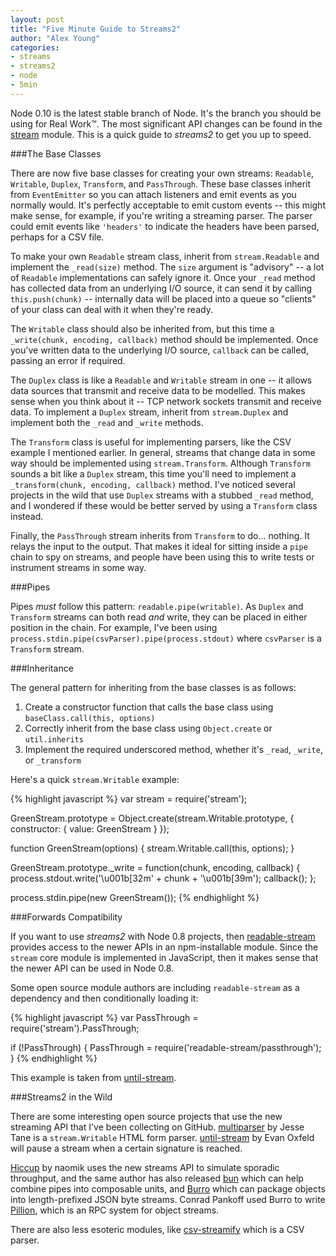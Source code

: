 ```yaml
---
layout: post
title: "Five Minute Guide to Streams2"
author: "Alex Young"
categories: 
- streams
- streams2
- node
- 5min
---
```


Node 0.10 is the latest stable branch of Node.  It's the branch you should be using for Real Work&trade;.  The most significant API changes can be found in the [stream](http://nodejs.org/docs/latest/api/stream.html) module.  This is a quick guide to _streams2_ to get you up to speed.

###The Base Classes

There are now five base classes for creating your own streams: `Readable`, `Writable`, `Duplex`, `Transform`, and `PassThrough`.  These base classes inherit from `EventEmitter` so you can attach listeners and emit events as you normally would.  It's perfectly acceptable to emit custom events -- this might make sense, for example, if you're writing a streaming parser.  The parser could emit events like `'headers'` to indicate the headers have been parsed, perhaps for a CSV file.

To make your own `Readable` stream class, inherit from `stream.Readable` and implement the `_read(size)` method.  The `size` argument is "advisory" -- a lot of `Readable` implementations can safely ignore it.  Once your `_read` method has collected data from an underlying I/O source, it can send it by calling `this.push(chunk)` -- internally data will be placed into a queue so "clients" of your class can deal with it when they're ready.

The `Writable` class should also be inherited from, but this time a `_write(chunk, encoding, callback)` method should be implemented.  Once you've written data to the underlying I/O source, `callback` can be called, passing an error if required.

The `Duplex` class is like a `Readable` and `Writable` stream in one -- it allows data sources that transmit and receive data to be modelled.  This makes sense when you think about it -- TCP network sockets transmit and receive data.  To implement a `Duplex` stream, inherit from `stream.Duplex` and implement both the `_read` and `_write` methods.

The `Transform` class is useful for implementing parsers, like the CSV example I mentioned earlier.  In general, streams that change data in some way should be implemented using `stream.Transform`.  Although `Transform` sounds a bit like a `Duplex` stream, this time you'll need to implement a `_transform(chunk, encoding, callback)` method.  I've noticed several projects in the wild that use `Duplex` streams with a stubbed `_read` method, and I wondered if these would be better served by using a `Transform` class instead.

Finally, the `PassThrough` stream inherits from `Transform` to do... nothing.  It relays the input to the output.  That makes it ideal for sitting inside a `pipe` chain to spy on streams, and people have been using this to write tests or instrument streams in some way.

###Pipes

Pipes _must_ follow this pattern: `readable.pipe(writable)`.  As `Duplex` and `Transform` streams can both read _and_ write, they can be placed in either position in the chain.  For example, I've been using `process.stdin.pipe(csvParser).pipe(process.stdout)` where `csvParser` is a `Transform` stream.

###Inheritance

The general pattern for inheriting from the base classes is as follows:

1. Create a constructor function that calls the base class using `baseClass.call(this, options)`
2. Correctly inherit from the base class using `Object.create` or `util.inherits`
3. Implement the required underscored method, whether it's `_read`, `_write`, or `_transform`

Here's a quick `stream.Writable` example:

{% highlight javascript %}
var stream = require('stream');

GreenStream.prototype = Object.create(stream.Writable.prototype, {
  constructor: { value: GreenStream }
});

function GreenStream(options) {
  stream.Writable.call(this, options);
}

GreenStream.prototype._write = function(chunk, encoding, callback) {
  process.stdout.write('\u001b[32m' + chunk + '\u001b[39m');
  callback();
};

process.stdin.pipe(new GreenStream());
{% endhighlight %}

###Forwards Compatibility

If you want to use _streams2_ with Node 0.8 projects, then [readable-stream](https://github.com/isaacs/readable-stream) provides access to the newer APIs in an npm-installable module.  Since the `stream` core module is implemented in JavaScript, then it makes sense that the newer API can be used in Node 0.8.

Some open source module authors are including `readable-stream` as a dependency and then conditionally loading it:

{% highlight javascript %}
var PassThrough = require('stream').PassThrough;

if (!PassThrough) {
  PassThrough = require('readable-stream/passthrough');
}
{% endhighlight %}

This example is taken from [until-stream](https://github.com/EvanOxfeld/until-stream/blob/master/until.js).

###Streams2 in the Wild

There are some interesting open source projects that use the new streaming API that I've been collecting on GitHub.  [multiparser](https://github.com/jessetane/multiparser) by Jesse Tane is a `stream.Writable` HTML form parser.  [until-stream](https://github.com/EvanOxfeld/until-stream) by Evan Oxfeld will pause a stream when a certain signature is reached.

[Hiccup](https://github.com/naomik/hiccup) by naomik uses the new streams API to simulate sporadic throughput, and the same author has also released [bun](https://github.com/naomik/bun) which can help combine pipes into composable units, and [Burro](https://github.com/naomik/burro) which can package objects into length-prefixed JSON byte streams.  Conrad Pankoff used Burro to write [Pillion](https://github.com/deoxxa/pillion), which is an RPC system for object streams.

There are also less esoteric modules, like [csv-streamify](https://github.com/klaemo/csv-stream) which is a CSV parser.
